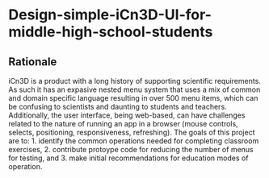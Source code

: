 # Design-simple-iCn3D-UI-for-middle-high-school-students
## Rationale
iCn3D is a product with a long history of supporting scientific requirements. As such it has an expasive nested menu system that uses a mix of common and domain specific language resulting in over 500 menu items, which can be confusing to scientists and daunting to students and teachers. Additionally, the user interface, being web-based, can have challenges related to the nature of running an app in a browser (mouse controls, selects, positioning, responsiveness, refreshing). The goals of this project are to: 1. identify the common operations needed for completing classroom exercises, 2. contribute protoype code for reducing the number of menus for testing, and 3. make initial recommendations for education modes of operation.   
